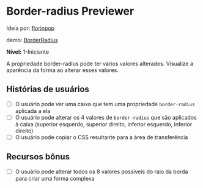 # Border-radius Previewer



Ideia por: [florinpop](https://github.com/edniltonmatos/app-ideas/blob/master/Projects/1-Beginner/Border-Radius-Previewer.md)

demo: [BorderRadius](https://erro-404.netlify.app/)

**Nível:** 1-Iniciante

A propriedade border-radius pode ter vários valores alterados. Visualize a aparência da forma ao alterar esses valores.

## Histórias de usuários

- [ ] O usuário pode ver uma caixa que tem uma propriedade `border-radius` aplicada a ela
- [ ] O usuário pode alterar os 4 valores de `border-radius` que são aplicados à caixa (superior esquerdo, superior direito, inferior esquerdo, inferior direito)
- [ ] O usuário pode copiar o CSS resultante para a área de transferência

## Recursos bônus

- [ ] O usuário pode alterar todos os 8 valores possíveis do raio da borda para criar uma forma complexa